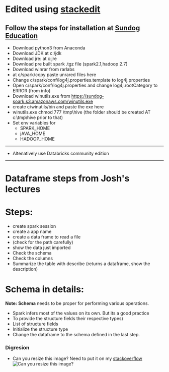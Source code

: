 # Edited using [stackedit](https://stackedit.io/app#)
## Follow the steps for installation at [Sundog Education](https://sundog-education.com/spark-python/)

- Download python3 from Anaconda
- Download JDK at c:/jdk
- Download jre: at c:jre
- Download pre built spark .tgz file (spark2.1,hadoop 2.7)
- Download winrar from rarlabs
- at c/spark/copy paste unrared files here
- Change c/spark/conf/log4j.properties.template to log4j.properties
- Open c/spark/conf/log4j.properties and change log4j.rootCategory to ERROR (from info)
- Download winutils.exe from https://sundog-soark.s3.amazonaws.com/winutils.exe
- create c/winutils/bin and paste the exe here
- winutils.exe chmod 777 \tmp\hive (the folder should be created AT c:\tmp\hive prior to that)
- Set env variables for
  - SPARK_HOME
  - jAVA_HOME
  - HADOOP_HOME
---
- Altenatively use Databricks community edition
---
# Dataframe steps from Josh's lectures
# Steps:
 - create spark session
 - create a app name
 - create a data frame to read a file
 - (check for the path carefully)
 - show the data just imported
 - Check the schema
 - Check the columns
 - Summarize the table with describe
 (returns a dataframe, show the description)

# Schema in details:
**Note:** **Schema** needs to be proper for performing various operations.
- Spark infers most of the values on its own. But its a good practice
- To provide the structure fields their respective  types)
- List of structure fields
- Initialize the structure type
- Change the dataframe to the schema defined in the last step.

### Digresion 
- Can you resize this image? Need to put it on my [stackoverflow](https://stackoverflow.com/users/4353189/nilakantha-singh-deo)
![Can you resize this image?](https://i1.sndcdn.com/avatars-000234792260-imw8za-t500x500.jpg)